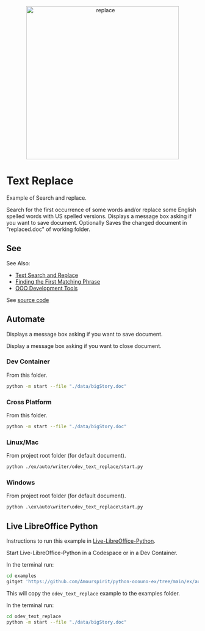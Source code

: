 <p align="center">
<img src="https://user-images.githubusercontent.com/4193389/185750033-5e0bc769-490f-4447-82fe-9badfa4ac208.svg" width="400" alt="replace"/>
</p>


# Text Replace

Example of Search and replace.

Search for the first occurrence of some words and/or replace some English spelled words with US spelled versions.
Displays a message box asking if you want to save document.
Optionally Saves the changed document in "replaced.doc" of working folder.

## See

See Also:

- [Text Search and Replace]
- [Finding the First Matching Phrase]
- [OOO Development Tools]

See [source code](./start.py)

## Automate

Displays a message box asking if you want to save document.

Display a message box asking if you want to close document.

### Dev Container

From this folder.

```sh
python -m start --file "./data/bigStory.doc"
```

### Cross Platform

From this folder.

```sh
python -m start --file "./data/bigStory.doc"
```

### Linux/Mac

From project root folder (for default document).

```sh
python ./ex/auto/writer/odev_text_replace/start.py
```

### Windows

From project root folder (for default document).

```ps
python .\ex\auto\writer\odev_text_replace\start.py
```

## Live LibreOffice Python

Instructions to run this example in [Live-LibreOffice-Python](https://github.com/Amourspirit/live-libreoffice-python).

Start Live-LibreOffice-Python in a Codespace or in a Dev Container.

In the terminal run:

```bash
cd examples
gitget 'https://github.com/Amourspirit/python-ooouno-ex/tree/main/ex/auto/writer/odev_text_replace'
```

This will copy the `odev_text_replace` example to the examples folder.

In the terminal run:

```bash
cd odev_text_replace
python -m start --file "./data/bigStory.doc"
```

[Text Search and Replace]: https://python-ooo-dev-tools.readthedocs.io/en/latest/odev/part2/chapter09.html
[Finding the First Matching Phrase]: https://python-ooo-dev-tools.readthedocs.io/en/latest/odev/part2/chapter09.html#finding-the-first-matching-phrase
[OOO Development Tools]: https://python-ooo-dev-tools.readthedocs.io/en/latest/

